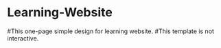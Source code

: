 # Learning-Website
#This one-page simple design for learning website.
#This template is not interactive.
